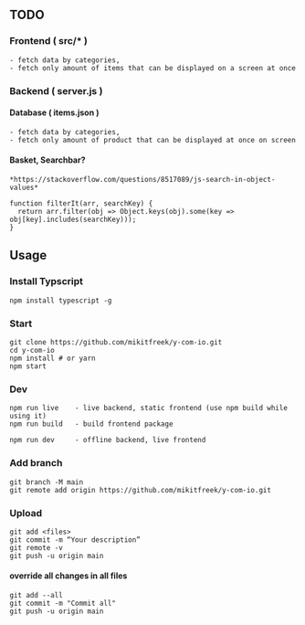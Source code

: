## TODO

### Frontend ( src/* )

```
- fetch data by categories,
- fetch only amount of items that can be displayed on a screen at once
```

### Backend ( server.js )

#### Database ( items.json )

```
- fetch data by categories,
- fetch only amount of product that can be displayed at once on screen
```

#### Basket, Searchbar?

```
*https://stackoverflow.com/questions/8517089/js-search-in-object-values*

function filterIt(arr, searchKey) {
  return arr.filter(obj => Object.keys(obj).some(key => obj[key].includes(searchKey)));
}
```

## Usage

### Install Typscript

```
npm install typescript -g
```

### Start

```
git clone https://github.com/mikitfreek/y-com-io.git
cd y-com-io
npm install # or yarn
npm start
```

### Dev

```
npm run live    - live backend, static frontend (use npm build while using it)
npm run build   - build frontend package

npm run dev     - offline backend, live frontend
```

### Add branch
```
git branch -M main
git remote add origin https://github.com/mikitfreek/y-com-io.git
```

### Upload

```
git add <files>
git commit -m “Your description”
git remote -v
git push -u origin main
```

#### override all changes in all files

```
git add --all
git commit -m "Commit all"
git push -u origin main
```
